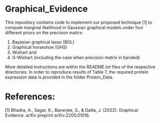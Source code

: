 # Graphical_Evidence

This repository contains code to implement our proposed technique [1] to compute marginal likelihood in Gaussian graphical models under four different priors on the precision matirx:
1. Bayesian graphical lasso (BGL)
2. Graphical horseshoe (GHS)
3. Wishart and
4. G-Wishart (including the case when precision matrix in banded)

More detailed instructions are within the README.txt files of the respective directories. In order to reproduce results of Table 7, the required protein expression data is provided in the folder Protein_Data.

# References:

[1] Bhadra, A., Sagar, K., Banerjee, S., & Datta, J. (2022). Graphical Evidence. arXiv preprint arXiv:2205.01016.